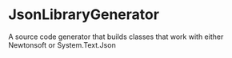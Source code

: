 # JsonLibraryGenerator
A source code generator that builds classes that work with either Newtonsoft or System.Text.Json
